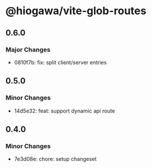 # @hiogawa/vite-glob-routes

## 0.6.0

### Major Changes

- 0810f7b: fix: split client/server entries

## 0.5.0

### Minor Changes

- 14d5e32: feat: support dynamic api route

## 0.4.0

### Minor Changes

- 7e3d08e: chore: setup changeset
